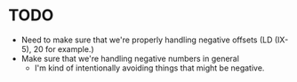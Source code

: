 # TODO

* Need to make sure that we're properly handling negative offsets (LD (IX-5), 20 for example.)
* Make sure that we're handling negative numbers in general
    * I'm kind of intentionally avoiding things that might be negative.